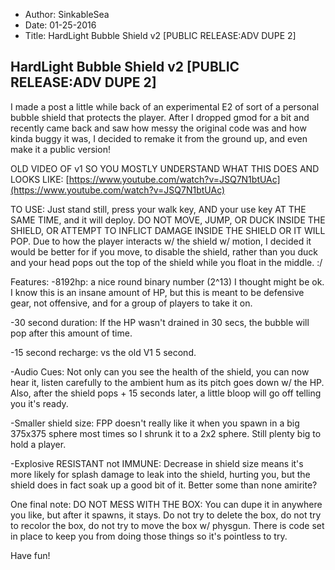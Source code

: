 - Author: SinkableSea
- Date: 01-25-2016
- Title: HardLight Bubble Shield v2 [PUBLIC RELEASE:ADV DUPE 2]

## HardLight Bubble Shield v2 [PUBLIC RELEASE:ADV DUPE 2]

I made a post a little while back of an experimental E2 of sort of a personal bubble shield that protects the player. After I dropped gmod for a bit and recently came back and saw how messy the original code was and how kinda buggy it was, I decided to remake it from the ground up, and even make it a public version!

OLD VIDEO OF v1 SO YOU MOSTLY UNDERSTAND WHAT THIS DOES AND LOOKS LIKE:
[https://www.youtube.com/watch?v=JSQ7N1btUAc](https://www.youtube.com/watch?v=JSQ7N1btUAc)

TO USE: Just stand still, press your walk key, AND your use key AT THE SAME TIME, and it will deploy. DO NOT MOVE, JUMP, OR DUCK INSIDE THE SHIELD, OR ATTEMPT TO INFLICT DAMAGE INSIDE THE SHIELD OR IT WILL POP. Due to how the player interacts w/ the shield w/ motion, I decided it would be better for if you move, to disable the shield, rather than you duck and your head pops out the top of the shield while you float in the middle. :/

Features:
-8192hp: a nice round binary number (2^13) I thought might be ok. I know this is an insane amount of HP, but this is meant to be defensive gear, not offensive, and for a group of players to take it on.

-30 second duration: If the HP wasn't drained in 30 secs, the bubble will pop after this amount of time.

-15 second recharge: vs the old V1 5 second.

-Audio Cues: Not only can you see the health of the shield, you can now hear it, listen carefully to the ambient hum as its pitch goes down w/ the HP. Also, after the shield pops + 15 seconds later, a little bloop will go off telling you it's ready.

-Smaller shield size: FPP doesn't really like it when you spawn in a big 375x375 sphere most times so I shrunk it to a 2x2 sphere. Still plenty big to hold a player.

-Explosive RESISTANT not IMMUNE: Decrease in shield size means it's more likely for splash damage to leak into the shield, hurting you, but the shield does in fact soak up a good bit of it. Better some than none amirite?

One final note:
DO NOT MESS WITH THE BOX: You can dupe it in anywhere you like, but after it spawns, it stays. Do not try to delete the box, do not try to recolor the box, do not try to move the box w/ physgun. There is code set in place to keep you from doing those things so it's pointless to try.

Have fun!
